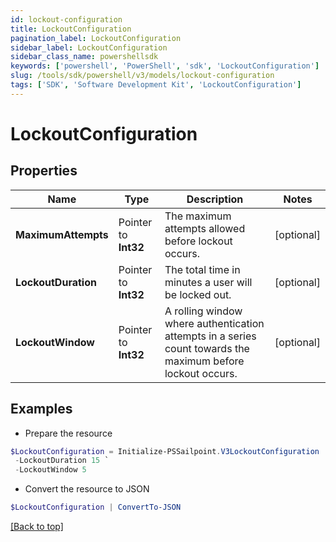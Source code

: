 ```yaml
---
id: lockout-configuration
title: LockoutConfiguration
pagination_label: LockoutConfiguration
sidebar_label: LockoutConfiguration
sidebar_class_name: powershellsdk
keywords: ['powershell', 'PowerShell', 'sdk', 'LockoutConfiguration'] 
slug: /tools/sdk/powershell/v3/models/lockout-configuration
tags: ['SDK', 'Software Development Kit', 'LockoutConfiguration']
---
```



# LockoutConfiguration

## Properties

Name | Type | Description | Notes
------------ | ------------- | ------------- | -------------
**MaximumAttempts** |  Pointer to **Int32** | The maximum attempts allowed before lockout occurs. | [optional] 
**LockoutDuration** |  Pointer to **Int32** | The total time in minutes a user will be locked out. | [optional] 
**LockoutWindow** |  Pointer to **Int32** | A rolling window where authentication attempts in a series count towards the maximum before lockout occurs. | [optional] 

## Examples

- Prepare the resource
```powershell
$LockoutConfiguration = Initialize-PSSailpoint.V3LockoutConfiguration  -MaximumAttempts 5 `
 -LockoutDuration 15 `
 -LockoutWindow 5
```

- Convert the resource to JSON
```powershell
$LockoutConfiguration | ConvertTo-JSON
```


[[Back to top]](#) 

